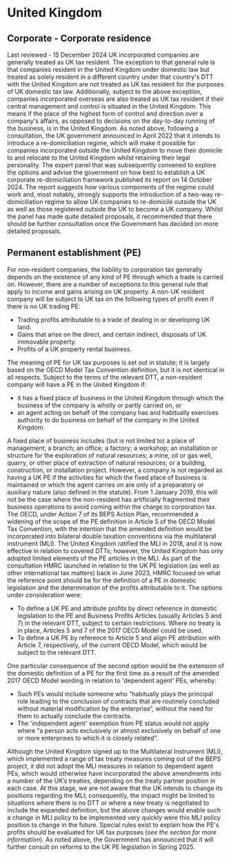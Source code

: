 # United Kingdom
## Corporate - Corporate residence
Last reviewed - 15 December 2024
UK incorporated companies are generally treated as UK tax resident. The exception to that general rule is that companies resident in the United Kingdom under domestic law but treated as solely resident in a different country under that country's DTT with the United Kingdom are not treated as UK tax resident for the purposes of UK domestic tax law.
Additionally, subject to the above exception, companies incorporated overseas are also treated as UK tax resident if their central management and control is situated in the United Kingdom. This means if the place of the highest form of control and direction over a company's affairs, as opposed to decisions on the day-to-day running of the business, is in the United Kingdom.
As noted above, following a consultation, the UK government announced in April 2022 that it intends to introduce a re-domiciliation regime, which will make it possible for companies incorporated outside the United Kingdom to move their domicile to and relocate to the United Kingdom whilst retaining their legal personality. The expert panel that was subsequently convened to explore the options and advise the government on how best to establish a UK corporate re-domiciliation framework published its report on 14 October 2024. The report suggests how various components of the regime could work and, most notably, strongly supports the introduction of a two-way re-domiciliation regime to allow UK companies to re-domicile outside the UK as well as those registered outside the UK to become a UK company. Whilst the panel has made quite detailed proposals, it recommended that there should be further consultation once the Government has decided on more detailed proposals.
## Permanent establishment (PE)
For non-resident companies, the liability to corporation tax generally depends on the existence of any kind of PE through which a trade is carried on. However, there are a number of exceptions to this general rule that apply to income and gains arising on UK property. A non-UK resident company will be subject to UK tax on the following types of profit even if there is no UK trading PE:
  * Trading profits attributable to a trade of dealing in or developing UK land.
  * Gains that arise on the direct, and certain indirect, disposals of UK immovable property.
  * Profits of a UK property rental business.


The meaning of PE for UK tax purposes is set out in statute; it is largely based on the OECD Model Tax Convention definition, but it is not identical in all respects. Subject to the terms of the relevant DTT, a non-resident company will have a PE in the United Kingdom if:
  * it has a fixed place of business in the United Kingdom through which the business of the company is wholly or partly carried on, or
  * an agent acting on behalf of the company has and habitually exercises authority to do business on behalf of the company in the United Kingdom.


A fixed place of business includes (but is not limited to) a place of management; a branch; an office; a factory; a workshop; an installation or structure for the exploration of natural resources; a mine, oil or gas well, quarry, or other place of extraction of natural resources; or a building, construction, or installation project. However, a company is not regarded as having a UK PE if the activities for which the fixed place of business is maintained or which the agent carries on are only of a preparatory or auxiliary nature (also defined in the statute). From 1 January 2019, this will not be the case where the non-resident has artificially fragmented their business operations to avoid coming within the charge to corporation tax.
The OECD, under Action 7 of its BEPS Action Plan, recommended a widening of the scope of the PE definition in Article 5 of the OECD Model Tax Convention, with the intention that the amended definition would be incorporated into bilateral double taxation conventions via the multilateral instrument (MLI). The United Kingdom ratified the MLI in 2018, and it is now effective in relation to covered DTTs; however, the United Kingdom has only adopted limited elements of the PE articles in the MLI.
As part of the consultation HMRC launched in relation to the UK PE legislation (as well as other international tax matters) back in June 2023, HMRC focused on what the reference point should be for the definition of a PE in domestic legislation and the determination of the profits attributable to it. The options under consideration were:
  * To define a UK PE and attribute profits by direct reference in domestic legislation to the PE and Business Profits Articles (usually Articles 5 and 7) in the relevant DTT, subject to certain restrictions. Where no treaty is in place, Articles 5 and 7 of the 2017 OECD Model could be used.
  * To define a UK PE by reference to Article 5 and align PE attribution with Article 7, respectively, of the current OECD Model, which would be subject to the relevant DTT.


One particular consequence of the second option would be the extension of the domestic definition of a PE for the first time as a result of the amended 2017 OECD Model wording in relation to 'dependent agent' PEs, whereby:
  * Such PEs would include someone who “habitually plays the principal role leading to the conclusion of contracts that are routinely concluded without material modification by the enterprise”, without the need for them to actually conclude the contracts.
  * The 'independent agent' exemption from PE status would not apply where “a person acts exclusively or almost exclusively on behalf of one or more enterprises to which it is closely related”.


Although the United Kingdom signed up to the Multilateral Instrument (MLI), which implemented a range of tax treaty measures coming out of the BEPS project, it did not adopt the MLI measures in relation to dependent agent PEs, which would otherwise have incorporated the above amendments into a number of the UK’s treaties, depending on the treaty partner position in each case. At this stage, we are not aware that the UK intends to change its positions regarding the MLI; consequently, the impact might be limited to situations where there is no DTT or where a new treaty is negotiated to include the expanded definition, but the above changes would enable such a change in MLI policy to be implemented very quickly were this MLI policy position to change in the future.
Special rules exist to explain how the PE's profits should be evaluated for UK tax purposes (_see the section for more information_).
As noted above, the Government has announced that it will further consult on reforms to the UK PE legislation in Spring 2025.
